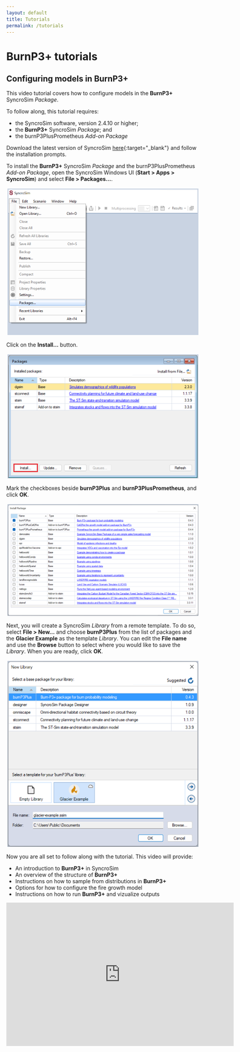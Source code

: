```yaml
---
layout: default
title: Tutorials
permalink: /tutorials
---
```


# **BurnP3+** tutorials

## Configuring models in **BurnP3+**

This video tutorial covers how to configure models in the **BurnP3+** SyncroSim *Package*. 

To follow along, this tutorial requires:
* the SyncroSim software, version 2.4.10 or higher;
* the **BurnP3+** SyncroSim *Package*; and
* the burnP3PlusPrometheus *Add-on Package*

Download the latest version of SyncroSim [here](https://syncrosim.com/download/){:target="_blank"} and follow the installation prompts.

To install the **BurnP3+** SyncroSim *Package* and the burnP3PlusPrometheus *Add-on Package*, open the SyncroSim Windows UI (**Start > Apps > SyncroSim**) and select **File > Packages...**.

<img align="middle" style="padding: 3px" width="600" src="assets/images/BurnP3Plus-screenshot-0.png">

Click on the **Install...** button.

<img align="middle" style="padding: 3px" width="600" src="assets/images/BurnP3Plus-screenshot-1.png">

Mark the checkboxes beside **burnP3Plus** and **burnP3PlusPrometheus**, and click **OK**.

<img align="middle" style="padding: 3px" width="600" src="assets/images/BurnP3Plus-screenshot-2-2.png">

Next, you will create a SyncroSim *Library* from a remote template. To do so, select **File > New...** and choose **burnP3Plus** from the list of packages and the **Glacier Example** as the template *Library*. You can edit the **File name** and use the **Browse** button to select where you would like to save the *Library*. When you are ready, click **OK**.

<img align="middle" style="padding: 3px" width="600" src="assets/images/BurnP3Plus-screenshot-3-2.png">

Now you are all set to follow along with the tutorial. This video will provide:

* An introduction to **BurnP3+** in SyncroSim
* An overview of the structure of **BurnP3+**
* Instructions on how to sample from distributions in **BurnP3+** 
* Options for how to configure the fire growth model
* Instructions on how to run **BurnP3+** and vizualize outputs

<iframe width="600" height="378" src="https://www.youtube.com/embed/iDaHoUEM3Rw" title="YouTube video player" frameborder="0" allow="accelerometer; autoplay; clipboard-write; encrypted-media; gyroscope; picture-in-picture" allowfullscreen></iframe>
